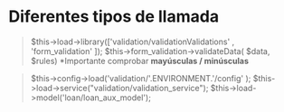 # Diferentes tipos de llamada

> $this->load->library(['validation/validationValidations' , 'form_validation' ]);
> \$this->form_validation->validateData( \$data, \$rules)
> *Importante comprobar **mayúsculas / minúsculas**

> \$this->config->load('validation/'.ENVIRONMENT.'/config'  );
> $this->load->service("validation/validation_service");
> $this->load->model('loan/loan_aux_model');